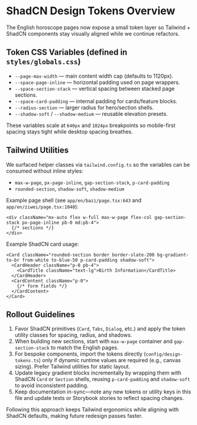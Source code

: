 # ShadCN Design Tokens Overview

The English horoscope pages now expose a small token layer so Tailwind + ShadCN components stay visually aligned while we continue refactors.

## Token CSS Variables (defined in `styles/globals.css`)
- `--page-max-width` — main content width cap (defaults to 1120px).
- `--space-page-inline` — horizontal padding used on page wrappers.
- `--space-section-stack` — vertical spacing between stacked page sections.
- `--space-card-padding` — internal padding for cards/feature blocks.
- `--radius-section` — larger radius for hero/section shells.
- `--shadow-soft` / `--shadow-medium` — reusable elevation presets.

These variables scale at `640px` and `1024px` breakpoints so mobile-first spacing stays tight while desktop spacing breathes.

## Tailwind Utilities
We surfaced helper classes via `tailwind.config.ts` so the variables can be consumed without inline styles:

- `max-w-page`, `px-page-inline`, `gap-section-stack`, `p-card-padding`
- `rounded-section`, `shadow-soft`, `shadow-medium`

Example page shell (see `app/en/bazi/page.tsx:643` and `app/en/ziwei/page.tsx:1040`):

```tsx
<div className="mx-auto flex w-full max-w-page flex-col gap-section-stack px-page-inline pb-0 md:pb-4">
  {/* sections */}
</div>
```

Example ShadCN card usage:

```tsx
<Card className="rounded-section border border-slate-200 bg-gradient-to-br from-white to-blue-50 p-card-padding shadow-soft">
  <CardHeader className="p-0 pb-4">
    <CardTitle className="text-lg">Birth Information</CardTitle>
  </CardHeader>
  <CardContent className="p-0">
    {/* form fields */}
  </CardContent>
</Card>
```

## Rollout Guidelines
1. Favor ShadCN primitives (`Card`, `Tabs`, `Dialog`, etc.) and apply the token utility classes for spacing, radius, and shadows.
2. When building new sections, start with `max-w-page` container and `gap-section-stack` to match the English pages.
3. For bespoke components, import the tokens directly (`config/design-tokens.ts`) only if dynamic runtime values are required (e.g., canvas sizing). Prefer Tailwind utilities for static layout.
4. Update legacy gradient blocks incrementally by wrapping them with ShadCN `Card` or `Section` shells, reusing `p-card-padding` and `shadow-soft` to avoid inconsistent padding.
5. Keep documentation in-sync—note any new tokens or utility keys in this file and update tests or Storybook stories to reflect spacing changes.

Following this approach keeps Tailwind ergonomics while aligning with ShadCN defaults, making future redesign passes faster.
